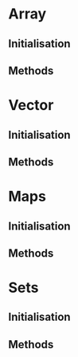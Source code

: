 # Array
## Initialisation
## Methods

# Vector
## Initialisation

## Methods

# Maps
## Initialisation

## Methods

# Sets
## Initialisation

## Methods


